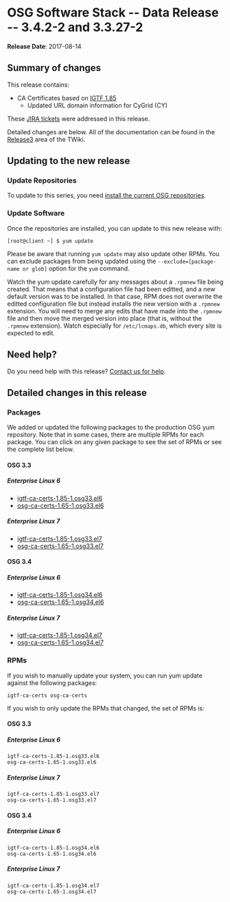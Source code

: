 OSG Software Stack -- Data Release -- 3.4.2-2 and 3.3.27-2
==========================================================

**Release Date**: 2017-08-14

Summary of changes
------------------

This release contains:

-   CA Certificates based on [IGTF 1.85](http://dist.eugridpma.info/distribution/igtf/current/CHANGES)
    -   Updated URL domain information for CyGrid (CY)

These [JIRA tickets](https://jira.opensciencegrid.org/issues/?jql=project%20%3D%20SOFTWARE%20AND%20fixVersion%20%3D%203.4.2-2%20ORDER%20BY%20priority%20DESC%2C%20key%20DESC) were addressed in this release.

Detailed changes are below. All of the documentation can be found in the [Release3](Documentation.Release3) area of the TWiki.

Updating to the new release
---------------------------

### Update Repositories

To update to this series, you need [install the current OSG repositories](Documentation.Release3.YumRepositories#Install_OSG_Repositories).

### Update Software

Once the repositories are installed, you can update to this new release with:

``` console
[root@client ~] $ yum update
```

<span class="twiki-macro NOTE"></span> Please be aware that running `yum update` may also update other RPMs. You can exclude packages from being updated using the `--exclude=[package-name or glob]` option for the `yum` command.

<span class="twiki-macro NOTE"></span> Watch the yum update carefully for any messages about a `.rpmnew` file being created. That means that a configuration file had been editted, and a new default version was to be installed. In that case, RPM does not overwrite the editted configuration file but instead installs the new version with a `.rpmnew` extension. You will need to merge any edits that have made into the `.rpmnew` file and then move the merged version into place (that is, without the `.rpmnew` extension). Watch especially for `/etc/lcmaps.db`, which every site is expected to edit.

Need help?
----------

Do you need help with this release? [Contact us for help](HelpProcedure).

Detailed changes in this release
--------------------------------

### Packages

We added or updated the following packages to the production OSG yum repository. Note that in some cases, there are multiple RPMs for each package. You can click on any given package to see the set of RPMs or see the complete list below.

#### OSG 3.3

##### Enterprise Linux 6

-   [igtf-ca-certs-1.85-1.osg33.el6](https://koji.chtc.wisc.edu/koji/search?match=glob&type=build&terms=igtf-ca-certs-1.85-1.osg33.el6)
-   [osg-ca-certs-1.65-1.osg33.el6](https://koji.chtc.wisc.edu/koji/search?match=glob&type=build&terms=osg-ca-certs-1.65-1.osg33.el6)

##### Enterprise Linux 7

-   [igtf-ca-certs-1.85-1.osg33.el7](https://koji.chtc.wisc.edu/koji/search?match=glob&type=build&terms=igtf-ca-certs-1.85-1.osg33.el7)
-   [osg-ca-certs-1.65-1.osg33.el7](https://koji.chtc.wisc.edu/koji/search?match=glob&type=build&terms=osg-ca-certs-1.65-1.osg33.el7)

#### OSG 3.4

##### Enterprise Linux 6

-   [igtf-ca-certs-1.85-1.osg34.el6](https://koji.chtc.wisc.edu/koji/search?match=glob&type=build&terms=igtf-ca-certs-1.85-1.osg34.el6)
-   [osg-ca-certs-1.65-1.osg34.el6](https://koji.chtc.wisc.edu/koji/search?match=glob&type=build&terms=osg-ca-certs-1.65-1.osg34.el6)

##### Enterprise Linux 7

-   [igtf-ca-certs-1.85-1.osg34.el7](https://koji.chtc.wisc.edu/koji/search?match=glob&type=build&terms=igtf-ca-certs-1.85-1.osg34.el7)
-   [osg-ca-certs-1.65-1.osg34.el7](https://koji.chtc.wisc.edu/koji/search?match=glob&type=build&terms=osg-ca-certs-1.65-1.osg34.el7)

### RPMs

If you wish to manually update your system, you can run yum update against the following packages:

    igtf-ca-certs osg-ca-certs

If you wish to only update the RPMs that changed, the set of RPMs is:

#### OSG 3.3

##### Enterprise Linux 6

``` file
igtf-ca-certs-1.85-1.osg33.el6
osg-ca-certs-1.65-1.osg33.el6
```

##### Enterprise Linux 7

``` file
igtf-ca-certs-1.85-1.osg33.el7
osg-ca-certs-1.65-1.osg33.el7
```

#### OSG 3.4

##### Enterprise Linux 6

``` file
igtf-ca-certs-1.85-1.osg34.el6
osg-ca-certs-1.65-1.osg34.el6
```

##### Enterprise Linux 7

``` file
igtf-ca-certs-1.85-1.osg34.el7
osg-ca-certs-1.65-1.osg34.el7
```

